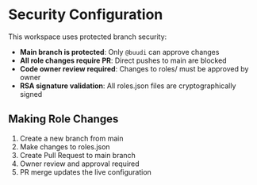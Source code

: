 # Security Configuration

This workspace uses protected branch security:

- **Main branch is protected**: Only `@buudi` can approve changes
- **All role changes require PR**: Direct pushes to main are blocked
- **Code owner review required**: Changes to roles/ must be approved by owner
- **RSA signature validation**: All roles.json files are cryptographically signed

## Making Role Changes

1. Create a new branch from main
2. Make changes to roles.json
3. Create Pull Request to main branch
4. Owner review and approval required
5. PR merge updates the live configuration
